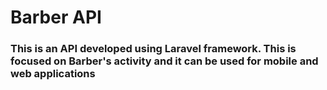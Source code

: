 # Barber API

### This is an API developed using Laravel framework. This is focused on Barber's activity and it can be used for mobile and web applications
